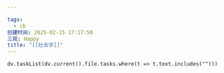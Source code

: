 ```yaml
---

tags:
  - cb
创建时间: 2025-02-15 17:17:50
三观: Happy
title: "[[社会学]]"
---
```






```dataviewjs
dv.taskList(dv.current().file.tasks.where(t => t.text.includes("")))
```

